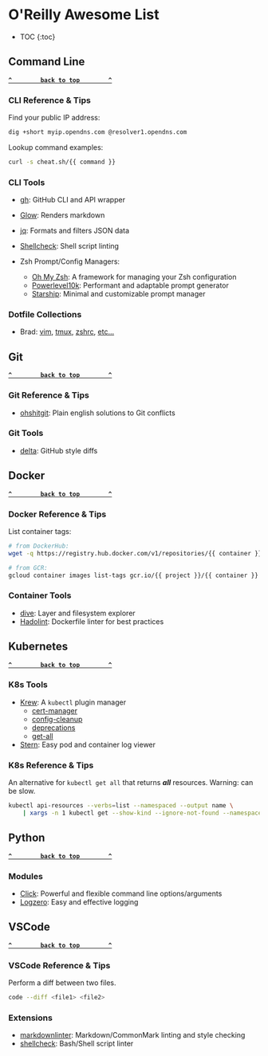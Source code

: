 <!-- markdownlint-configure-file
{
  "no-empty-links": false
}
-->

# O'Reilly Awesome List

* TOC
{:toc}

## Command Line

**[`^        back to top        ^`](#)**

### CLI Reference & Tips

Find your public IP address:

```sh
dig +short myip.opendns.com @resolver1.opendns.com
```

Lookup command examples:

```sh
curl -s cheat.sh/{{ command }}
```

### CLI Tools

- [gh](https://cli.github.com): GitHub CLI and API wrapper
- [Glow](https://github.com/charmbracelet/glow): Renders markdown
- [jq](https://stedolan.github.io/jq/): Formats and filters JSON data
- [Shellcheck](https://www.shellcheck.net/): Shell script linting

- Zsh Prompt/Config Managers:
  - [Oh My Zsh](https://ohmyz.sh): A framework for managing your Zsh configuration
  - [Powerlevel10k](https://github.com/romkatv/powerlevel10k): Performant and adaptable prompt generator
  - [Starship](https://starship.rs): Minimal and customizable prompt manager

### Dotfile Collections

- Brad: [vim](https://gist.github.com/bradleyfrank/2daa8dc057e58812643c9ec2f8d83156), [tmux](https://gist.github.com/bradleyfrank/575239da734aa7c8d9382a6afa576e4f), [zshrc](https://gist.github.com/bradleyfrank/8c2fc19c4d8b7a179c132ac937cc6728), [etc...](https://github.com/bradleyfrank/ansible)

## Git

**[`^        back to top        ^`](#)**

### Git Reference & Tips

- [ohshitgit](https://ohshitgit.com/): Plain english solutions to Git conflicts

### Git Tools

- [delta](https://github.com/dandavison/delta): GitHub style diffs

## Docker

**[`^        back to top        ^`](#)**

### Docker Reference & Tips

List container tags:

```sh
# from DockerHub:
wget -q https://registry.hub.docker.com/v1/repositories/{{ container }}/tags -O - | jq -r '.[].name'

# from GCR:
gcloud container images list-tags gcr.io/{{ project }}/{{ container }}
```

### Container Tools

- [dive](https://github.com/wagoodman/dive): Layer and filesystem explorer
- [Hadolint](https://github.com/hadolint/hadolint): Dockerfile linter for best practices

## Kubernetes

**[`^        back to top        ^`](#)**

### K8s Tools

- [Krew](https://krew.sigs.k8s.io): A `kubectl` plugin manager
  - [cert-manager](https://cert-manager.io/docs/usage/kubectl-plugin/)
  - [config-cleanup](https://github.com/B23admin/kubectl-config-cleanup)
  - [deprecations](https://github.com/rikatz/kubepug)
  - [get-all](https://github.com/corneliusweig/ketall)
- [Stern](https://github.com/wercker/stern): Easy pod and container log viewer

### K8s Reference & Tips

An alternative for `kubectl get all` that returns ***all*** resources. Warning: can be slow.

```sh
kubectl api-resources --verbs=list --namespaced --output name \
    | xargs -n 1 kubectl get --show-kind --ignore-not-found --namespace {{ namespace }} --selector {{ label }}
```

## Python

**[`^        back to top        ^`](#)**

### Modules

- [Click](https://pypi.org/project/click/): Powerful and flexible command line options/arguments
- [Logzero](https://pypi.org/project/logzero/): Easy and effective logging

## VSCode

**[`^        back to top        ^`](#)**

### VSCode Reference & Tips

Perform a diff between two files.

```sh
code --diff <file1> <file2>
```

### Extensions

- [markdownlinter](https://marketplace.visualstudio.com/items?itemName=DavidAnson.vscode-markdownlint): Markdown/CommonMark linting and style checking
- [shellcheck](https://marketplace.visualstudio.com/items?itemName=timonwong.shellcheck): Bash/Shell script linter
